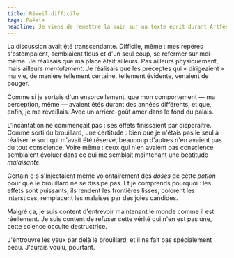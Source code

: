 ```yaml
---
title: Réveil difficile
tags: Poésie
headline: Je viens de remettre la main sur un texte écrit durant Artfèvre 2020, et je lui donne beaucoup plus de sens avec du recul. Je crois que ça parle de ma prise de conscience des oppressions de classe (sexisme, racisme), toute fraîche à l'époque.
---
```


La discussion avait été transcendante. Difficile, même : mes repères s'estompaient, semblaient flous et d'un seul coup, se refermer sur moi-même. Je réalisais que ma place était ailleurs. Pas ailleurs physiquement, mais ailleurs *mentalement*. Je réalisais que les préceptes qui « dirigeaient » ma vie, de manière tellement certaine, tellement évidente, venaient de bouger.

Comme si je sortais d'un ensorcellement, que mon comportement — ma perception, même —  avaient étés durant des années différents, et que, enfin, je me réveillais. Avec un arrière-goût amer dans le fond du palais.

L'incantation ne commençait pas : ses effets finissaient par disparaître. Comme sorti du brouillard, une certitude : bien que je n'étais pas le seul à réaliser le sort qui m'avait été réservé, beaucoup d'autres n'en avaient pas du tout conscience. Voire même : ceux qui n'en avaient pas conscience semblaient évoluer dans ce qui me semblait maintenant une béatitude *malaisante*.

Certain⋅e⋅s s'injectaient même volontairement des *doses* de cette *potion* pour que le brouillard ne se dissipe pas. Et je comprends pourquoi : les effets sont puissants, ils rendent les frontières lisses, colorent les interstices, remplacent les malaises par des joies candides.

Malgré ça, je suis content d'entrevoir maintenant le monde comme il est réellement. Je suis content de refuser cette vérité qui n'en est pas une, cette science occulte destructrice.

J'entrouvre les yeux par delà le brouillard, et il ne fait pas spécialement beau. J'aurais voulu, pourtant.
